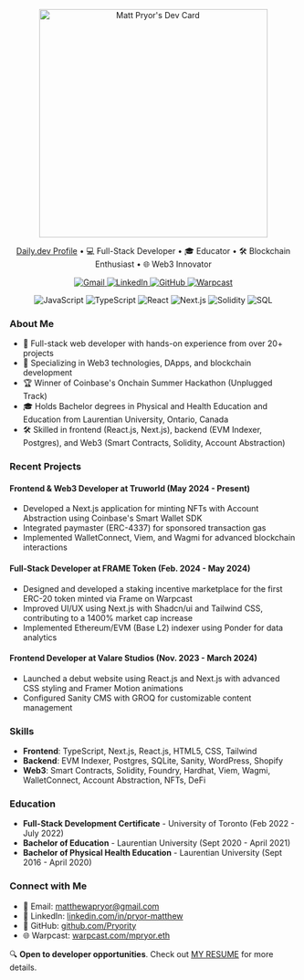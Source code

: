 <!-- Header -->
<p align="center">
    <a href="https://app.daily.dev/matthewp">
        <img src="https://api.daily.dev/devcards/f31b06c5aafd4d09bc20530ccfceedb5.png?r=wq0" width="400" alt="Matt Pryor's Dev Card"/>
    </a>
</p>

<!-- About Me and Daily.dev Section -->
<p align="center">
    <a href="https://app.daily.dev/matthewp">Daily.dev Profile</a> • 💻 Full-Stack Developer • 🎓 Educator • 🛠️ Blockchain Enthusiast • 🌐 Web3 Innovator
</p>

<!-- Contact Badges -->
<p align="center">
    <a href="mailto:matthewapryor@gmail.com">
        <img src="https://img.shields.io/badge/gmail-%23EA4335.svg?style=for-the-badge&logo=gmail&logoColor=white" alt="Gmail">
    </a>
    <a href="https://www.linkedin.com/in/pryor-matthew">
        <img src="https://img.shields.io/badge/linkedin-%230A66C2.svg?style=for-the-badge&logo=linkedin&logoColor=white" alt="LinkedIn">
    </a>
    <a href="https://github.com/Pryority/Pryority">
        <img src="https://img.shields.io/badge/github-%23181717.svg?style=for-the-badge&logo=github&logoColor=white" alt="GitHub">
    </a>
    <a href="https://warpcast.com/mpryor.eth">
        <img src="https://img.shields.io/badge/warpcast-%23422786.svg?style=for-the-badge&logo=warpcast&logoColor=white" alt="Warpcast">
    </a>
</p>

<!-- Tech Stack Badges -->
<p align="center">
    <img alt="JavaScript" src="https://img.shields.io/badge/JavaScript%20-%23F7DF1E.svg?style=for-the-badge&logo=javascript&logoColor=black">
    <img alt="TypeScript" src="https://img.shields.io/badge/TypeScript%20-%23007ACC.svg?style=for-the-badge&logo=typescript&logoColor=white">
    <img alt="React" src="https://img.shields.io/badge/React-%2361DAFB.svg?style=for-the-badge&logo=react&logoColor=black">
    <img alt="Next.js" src="https://img.shields.io/badge/Next.js-%23000000.svg?style=for-the-badge&logo=next.js&logoColor=white">
    <img alt="Solidity" src="https://img.shields.io/badge/Solidity-%23363636.svg?style=for-the-badge&logo=solidity&logoColor=white">
    <img alt="SQL" src="https://img.shields.io/badge/MySQL-%2300f.svg?style=for-the-badge&logo=mysql&logoColor=white">
</p>

### About Me
- 💼 Full-stack web developer with hands-on experience from over 20+ projects
- 🚀 Specializing in Web3 technologies, DApps, and blockchain development
- 🏆 Winner of Coinbase's Onchain Summer Hackathon (Unplugged Track)
- 🎓 Holds Bachelor degrees in Physical and Health Education and Education from Laurentian University, Ontario, Canada
- 🛠️ Skilled in frontend (React.js, Next.js), backend (EVM Indexer, Postgres), and Web3 (Smart Contracts, Solidity, Account Abstraction)

### Recent Projects

#### Frontend & Web3 Developer at Truworld (May 2024 - Present)
- Developed a Next.js application for minting NFTs with Account Abstraction using Coinbase's Smart Wallet SDK
- Integrated paymaster (ERC-4337) for sponsored transaction gas
- Implemented WalletConnect, Viem, and Wagmi for advanced blockchain interactions

#### Full-Stack Developer at FRAME Token (Feb. 2024 - May 2024)
- Designed and developed a staking incentive marketplace for the first ERC-20 token minted via Frame on Warpcast
- Improved UI/UX using Next.js with Shadcn/ui and Tailwind CSS, contributing to a 1400% market cap increase
- Implemented Ethereum/EVM (Base L2) indexer using Ponder for data analytics

#### Frontend Developer at Valare Studios (Nov. 2023 - March 2024)
- Launched a debut website using React.js and Next.js with advanced CSS styling and Framer Motion animations
- Configured Sanity CMS with GROQ for customizable content management

### Skills
- **Frontend**: TypeScript, Next.js, React.js, HTML5, CSS, Tailwind
- **Backend**: EVM Indexer, Postgres, SQLite, Sanity, WordPress, Shopify
- **Web3**: Smart Contracts, Solidity, Foundry, Hardhat, Viem, Wagmi, WalletConnect, Account Abstraction, NFTs, DeFi

### Education
- **Full-Stack Development Certificate** - University of Toronto (Feb 2022 - July 2022)
- **Bachelor of Education** - Laurentian University (Sept 2020 - April 2021)
- **Bachelor of Physical Health Education** - Laurentian University (Sept 2016 - April 2020)

### Connect with Me
- 📧 Email: [matthewapryor@gmail.com](mailto:matthewapryor@gmail.com)
- 💼 LinkedIn: [linkedin.com/in/pryor-matthew](https://www.linkedin.com/in/pryor-matthew)
- 🐙 GitHub: [github.com/Pryority](https://github.com/Pryority)
- 🌐 Warpcast: [warpcast.com/mpryor.eth](https://warpcast.com/mpryor.eth)

🔍 **Open to developer opportunities**. Check out [MY RESUME](https://drive.google.com/file/d/10Da2TqzuclZtEFW3SFpL45WozJXJIakC/view?usp=sharing) for more details.
